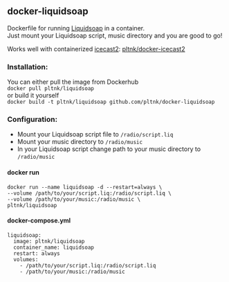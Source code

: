 ## docker-liquidsoap
Dockerfile for running [Liquidsoap](https://www.liquidsoap.info/) in a container. \
Just mount your Liquidsoap script, music directory and you are good to go!

Works well with containerized [icecast2](https://icecast.org/): [pltnk/docker-icecast2](https://github.com/pltnk/docker-icecast2)

### Installation:
You can either pull the image from Dockerhub \
`docker pull pltnk/liquidsoap` \
or build it yourself \
`docker build -t pltnk/liquidsoap github.com/pltnk/docker-liquidsoap`

### Configuration:
- Mount your Liquidsoap script file to `/radio/script.liq`
- Mount your music directory to `/radio/music`
- In your Liquidsoap script change path to your music directory to `/radio/music`

#### docker run
```
docker run --name liquidsoap -d --restart=always \
--volume /path/to/your/script.liq:/radio/script.liq \
--volume /path/to/your/music:/radio/music \
pltnk/liquidsoap
```
#### docker-compose.yml
```
liquidsoap:
  image: pltnk/liquidsoap
  container_name: liquidsoap
  restart: always
  volumes:
    - /path/to/your/script.liq:/radio/script.liq
    - /path/to/your/music:/radio/music
```
